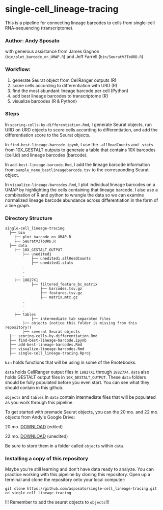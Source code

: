 # single-cell_lineage-tracing
This is a pipeline for connecting lineage barcodes to cells from single-cell RNA-sequencing (transcriptome).
### Author: Andy Sposato 
with generous assistance from James Gagnon (`bin/plot_barcode_on_UMAP.R`) and Jeff Farrell (`bin/SeuratV3ToURD.R`)

### Workflow: 
1) generate Seurat object from CellRanger outputs (R)
2) score cells according to differentiation with URD (R)
3) find the most abundant lineage barcode per cell (Python)
4) add best lineage barcodes to transcriptome (R)
5) visualize barcodes (R & Python)

### Steps 

In `scoring-cells-by-differentiation.Rmd`, I generate Seurat objects, run URD on URD objects to score cells according to differentiation, and add the differentiation score to the Seurat objects.

In `find-best-lineage-barcode.ipynb`, I use the `.allReadCounts` and `.stats` from 10X_GESTALT outputs to generate a table that contains 10X barcodes (cell.id) and lineage barcodes (barcode). 

In `add-best-lineage-barcode.Rmd`,  I add the lineage barcode information from `sample_name_bestlineagebarcode.tsv` to the corresponding Seurat object. 

In `visualize-lineage-barcodes.Rmd`, I plot individual lineage barcodes on a UMAP by highlighting the cells containing that lineage barcode. I also use a combination of R and python to wrangle the data so we can examine normalized lineage barcode abundance across differentiation in the form of a line graph. 

### Directory Structure 

```
single-cell_lineage-tracing
  ├── bin
    ├── plot_barcode_on_UMAP.R
    ├── SeuratV3ToURD.R
  ├── data
  	├── 10X_GESTALT_OUTPUT
  		├── unedited1
			├── unedited1.allReadCounts
			├── unedited1.stats
		.
		.
		.
   	├── 18827X1
    		├── filtered_feature_bc_matrix
        		├── barcodes.tsv.gz
        		├── features.tsv.gz
        		├── matrix.mtx.gz
    	.
    	.
    	.
	├── tables
        	├── intermediate tab separated files
    	├── objects (notice this folder is missing from this repository!)
		├── several Seurat objects
  ├── scoring-cells-by-differentiation.Rmd
  ├── find-best-lineage-barcode.ipynb
  ├── add-best-lineage-barcodes.Rmd
  ├── visualize-lineage-barcodes.Rmd
  ├── single-cell_lineage-tracing.Rproj

```

`bin` holds functions that will be using in some of the Rnotebooks. 

`data` holds CellRanger output files in `18827X1` through `18827X4`. `data` also holds GESTALT output files in `10X_GESTALT_OUTPUT`. 
These `data` folders should be fully populated before you even start. You can see what they should contain in this github. 

`objects` and `tables` in `data` contain intermediate files that will be populated as you work through this pipeline. 

To get started with premade Seurat objects, you can the 20 mo. and 22 mo. objects from Andy's Google Drive: 

20 mo. [DOWNLOAD](https://drive.google.com/file/d/18jMrmVg-Rs8qGvF6EO_MvFwRkEab6W47/view?usp=sharing) (edited)

22 mo. [DOWNLOAD](https://drive.google.com/file/d/1rp9jZmYslALasu2Gh-w5HVno8Z-Lo8jb/view?usp=sharing) (unedited)

Be sure to store them in a folder called `objects` within `data`. 

### Installing a copy of this repository
Maybe you're still learning and don't have data ready to analyze. You can practice working with this pipeline by cloning this repository. 
Open up a terminal and clone the repository onto your local computer: 
```
git clone https://github.com/asposato/single-cell_lineage-tracing.git
cd single-cell_lineage-tracing
```
!!! Remember to add the seurat objects to `objects`!!!


